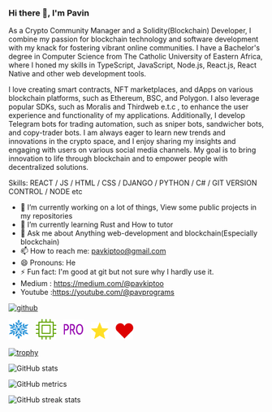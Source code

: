 ### Hi there 👋, I'm Pavin
As a Crypto Community Manager and a Solidity(Blockchain) Developer, I combine my passion for blockchain technology and software development with my knack for fostering vibrant online communities. I have a Bachelor's degree in Computer Science from The Catholic University of Eastern Africa, where I honed my skills in TypeScript, JavaScript, Node.js, React.js,  React Native and other web development tools.

I love creating smart contracts, NFT marketplaces, and dApps on various blockchain platforms, such as Ethereum, BSC, and Polygon. I also leverage popular SDKs, such as Moralis and Thirdweb e.t.c , to enhance the user experience and functionality of my applications. Additionally, I develop Telegram bots for trading automation, such as sniper bots, sandwicher bots, and copy-trader bots. I am always eager to learn new trends and innovations in the crypto space, and I enjoy sharing my insights and engaging with users on various social media channels. My goal is to bring innovation to life through blockchain and to empower people with decentralized solutions.

Skills: REACT / JS / HTML / CSS / DJANGO / PYTHON / C# / GIT VERSION CONTROL / NODE etc

- 🔭 I’m currently working on a lot of things, View some public projects in my repositories 
- 🌱 I’m currently learning Rust and How to tutor 
- 💬 Ask me about Anything web-development and blockchain(Especially blockchain)
- 📫 How to reach me: pavkiptoo@gmail.com 
- 😄 Pronouns: He 
- ⚡ Fun fact: I'm good at git but not sure why I hardly use it.
- Medium : https://medium.com/@pavkiptoo
- Youtube :https://youtube.com/@pavprograms


[<img src='https://cdn.jsdeliv)r.net/npm/simple-icons@3.0.1/icons/github.svg' alt='github' height='40'>](https://github.com/bl4ckh401)  

<a href='https://archiveprogram.github.com/'><img src='https://raw.githubusercontent.com/acervenky/animated-github-badges/master/assets/acbadge.gif' width='40' height='40'></a> <a href='https://docs.github.com/en/developers'><img src='https://raw.githubusercontent.com/acervenky/animated-github-badges/master/assets/devbadge.gif' width='40' height='40'></a> <a href='https://github.com/pricing'><img src='https://raw.githubusercontent.com/acervenky/animated-github-badges/master/assets/pro.gif' width='40' height='40'></a> <a href='https://stars.github.com/'><img src='https://raw.githubusercontent.com/acervenky/animated-github-badges/master/assets/starbadge.gif' width='35' height='35'></a> <a href='https://docs.github.com/en/github/supporting-the-open-source-community-with-github-sponsors'><img src='https://raw.githubusercontent.com/acervenky/animated-github-badges/master/assets/sponsorbadge.gif' width='35' height='35'></a> 

[![trophy](https://github-profile-trophy.vercel.app/?username=bl4ckh401)](https://github.com/ryo-ma/github-profile-trophy)

![GitHub stats](https://github-readme-stats.vercel.app/api?username=bl4ckh401&show_icons=true)  

![GitHub metrics](https://metrics.lecoq.io/bl4ckh401)  

![GitHub streak stats](https://github-readme-streak-stats.herokuapp.com/?user=bl4ckh401)  

